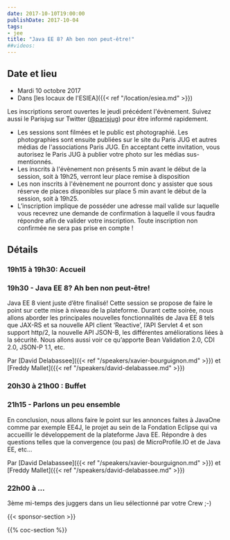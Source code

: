 ```yaml
---
date: 2017-10-10T19:00:00
publishDate: 2017-10-04
tags:
- jee
title: "Java EE 8? Ah ben non peut-être!"
##videos:
---
```


## Date et lieu

- Mardi 10 octobre 2017
- Dans [les locaux de l'ESIEA]({{< ref "/location/esiea.md" >}})

Les inscriptions seront ouvertes le jeudi précédent l'évènement. Suivez aussi le Parisjug sur Twitter ([@parisjug](https://twitter.com/parisjug)) pour être informé rapidement.
- Les sessions sont filmées et le public est photographié. Les photographies sont ensuite publiées sur le site du Paris JUG et autres médias de l'associations Paris JUG. En acceptant cette invitation, vous autorisez le Paris JUG à publier votre photo sur les médias sus-mentionnés.
- Les inscrits à l'évènement non présents 5 min avant le début de la session, soit à 19h25, verront leur place remise à disposition
- Les non inscrits à l'évènement ne pourront donc y assister que sous réserve de places disponibles sur place 5 min avant le début de la session, soit à 19h25.
- L’inscription implique de posséder une adresse mail valide sur laquelle vous recevrez une demande de confirmation à laquelle il vous faudra répondre afin de valider votre inscription. Toute inscription non confirmée ne sera pas prise en compte !


## Détails

### 19h15 à 19h30: Accueil

### 19h30 - Java EE 8? Ah ben non peut-être!

Java EE 8 vient juste d’être finalisé! Cette session se propose de faire le point sur cette mise à niveau de la plateforme.
Durant cette soirée, nous allons aborder les principales nouvelles fonctionnalités de Java EE 8 tels que JAX-RS et sa nouvelle API client ‘Reactive’, l’API Servlet 4 et son support http/2, la nouvelle API JSON-B, les différentes améliorations liées à la sécurité. Nous allons aussi voir ce qu’apporte Bean Validation 2.0, CDI 2.0, JSON-P 1.1, etc.

Par [David Delabassee]({{< ref "/speakers/xavier-bourguignon.md" >}}) et [Freddy Mallet]({{< ref "/speakers/david-delabassee.md" >}})

### 20h30 à 21h00 : Buffet


### 21h15 - Parlons un peu ensemble

En conclusion, nous allons faire le point sur les annonces faites à JavaOne comme par exemple EE4J, le projet au sein de la Fondation Eclipse qui va accueillir le développement de la plateforme Java EE. Répondre à des questions telles que la convergence (ou pas) de MicroProfile.IO et de Java EE, etc...

Par [David Delabassee]({{< ref "/speakers/xavier-bourguignon.md" >}}) et [Freddy Mallet]({{< ref "/speakers/david-delabassee.md" >}})


### 22h00 à ...

3ème mi-temps des juggers dans un lieu sélectionné par votre Crew ;-)

{{< sponsor-section >}}

{{% coc-section %}}
